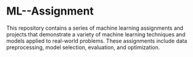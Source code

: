 # ML--Assignment
This repository contains a series of machine learning assignments and projects that demonstrate a variety of machine learning techniques and models applied to real-world problems. These assignments include data preprocessing, model selection, evaluation, and optimization.
